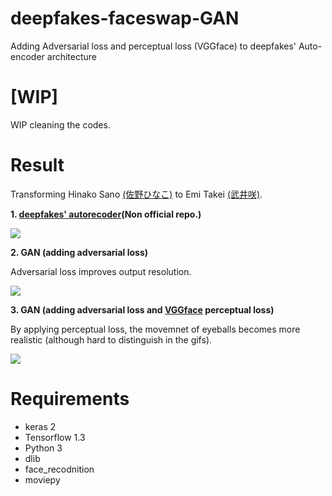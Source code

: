 # deepfakes-faceswap-GAN
Adding Adversarial loss and perceptual loss (VGGface) to deepfakes' Auto-encoder architecture

# [WIP]
WIP cleaning the codes.

# Result

Transforming Hinako Sano [(佐野ひなこ)](https://ja.wikipedia.org/wiki/%E4%BD%90%E9%87%8E%E3%81%B2%E3%81%AA%E3%81%93) to Emi Takei [(武井咲)](https://ja.wikipedia.org/wiki/%E6%AD%A6%E4%BA%95%E5%92%B2).

**1. [deepfakes' autorecoder](https://github.com/deepfakes/faceswap)(Non official repo.)**

![](https://github.com/shaoanlu/faceswap-GAN/raw/master/gifs/AE_sh_test.gif)

**2. GAN (adding adversarial loss)**

Adversarial loss improves output resolution.

![](https://github.com/shaoanlu/faceswap-GAN/raw/master/gifs/woPL_sh_test3.gif)

**3. GAN (adding adversarial loss and [VGGface](https://github.com/rcmalli/keras-vggface) perceptual loss)**

By applying perceptual loss, the movemnet of eyeballs becomes more realistic (although hard to distinguish in the gifs).

![](https://github.com/shaoanlu/faceswap-GAN/raw/master/gifs/PL_sh_test3.gif)


# Requirements

* keras 2
* Tensorflow 1.3 
* Python 3
* dlib
* face_recodnition
* moviepy
